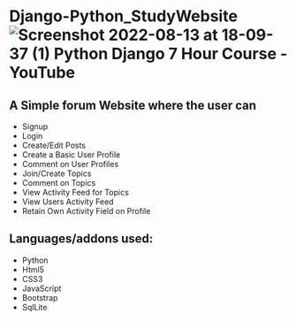 # Django-Python_StudyWebsite![Screenshot 2022-08-13 at 18-09-37 (1) Python Django 7 Hour Course - YouTube](https://user-images.githubusercontent.com/10932134/184516338-b6f85322-75ce-43a3-bdb0-2b39debd0a8c.png)

##### <p align="center">

#### <h2> A Simple forum Website where the user can </h2>
- Signup 
- Login 
- Create/Edit Posts
- Create a Basic User Profile
- Comment on User Profiles
- Join/Create Topics
- Comment on Topics
- View Activity Feed for Topics
- View Users Activity Feed
- Retain Own Activity Field on Profile

</p>

## Languages/addons used:
- Python
- Html5
- CSS3
- JavaScript
- Bootstrap
- SqlLite
